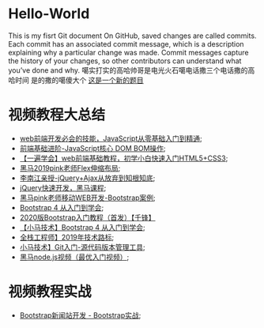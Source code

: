 # Hello-World
This is my fisrt Git document
On GitHub, saved changes are called commits. Each commit has an associated commit message, which is a description explaining why a particular change was made. Commit messages capture the history of your changes, so other contributors can understand what you’ve done and why.
噶实打实的高哈帅哥是电光火石噶电话撒三个电话撒的高哈时间
是的撒的噶傻大个
[这是一个新的题目](https://www.google.com)


# **视频教程大总结**
- [web前端开发必会的技能，JavaScript从零基础入门到精通](https://www.bilibili.com/video/BV1ux411d75J?p=120);
- [前端基础进阶-JavaScript核心 DOM BOM操作](https://www.bilibili.com/video/BV1k4411w7sV?p=14);
- [【一遍学会】web前端基础教程，初学小白快速入门HTML5+CSS3](https://www.bilibili.com/video/BV1pE411q7FU);
- [黑马2019pink老师Flex伸缩布局](https://www.bilibili.com/video/BV1BJ41197XE?p=2);
- [李南江亲授-jQuery+Ajax从放弃到知根知底](https://www.bilibili.com/video/BV17W41137jn/?spm_id_from=333.788.videocard.2);
- [jQuery快速开发，黑马课程](https://www.bilibili.com/video/BV1Wz411B7N5/?spm_id_from=333.788.videocard.5);
- [黑马pink老师移动WEB开发-Bootstrap案例](https://www.bilibili.com/video/BV1R7411s72K/?spm_id_from=333.788.videocard.9);
- [Bootstrap 4 从入门到学会](https://www.bilibili.com/video/BV1kp411R7TW/?spm_id_from=333.788.videocard.4);
- [2020版Bootstrap入门教程（首发）【千锋】](https://www.bilibili.com/video/BV1uQ4y1T7kW?p=13)
- [【小马技术】Bootstrap 4 从入门到学会](https://www.bilibili.com/video/BV1kp411R7TW?p=21);
- [全栈工程师】2019年技术路标](https://www.bilibili.com/video/BV1r4411p79s);
- [小马技术】Git入门-源代码版本管理工具](https://www.bilibili.com/video/BV1op411o7jY);
- [黑马node.js视频（最优入门视频）](https://www.bilibili.com/video/BV16E41137ZU?from=search&seid=11015538650469949063);


# **视频教程实战**
- [Bootstrap新闻站开发 - Bootstrap实战](https://www.bilibili.com/video/BV1nx411m7mx?p=3);
